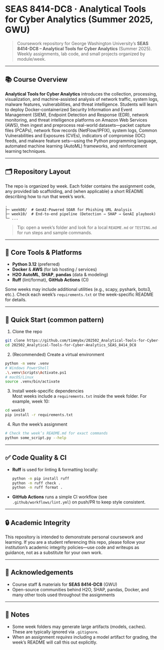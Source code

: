 # SEAS 8414-DC8 · Analytical Tools for Cyber Analytics (Summer 2025, GWU)

> Coursework repository for George Washington University’s **SEAS 8414-DC8 – Analytical Tools for Cyber Analytics** (Summer 2025).  
> Weekly assignments, lab code, and small projects organized by module/week.

---

## 📚 Course Overview

**Analytical Tools for Cyber Analytics** introduces the collection, processing, visualization, and machine-assisted analysis of network traffic, system logs, malware features, vulnerabilities, and threat intelligence. Students will learn to deploy Docker-containerized Security Information and Event Management (SIEM), Endpoint Detection and Response (EDR), network monitoring, and threat intelligence platforms on Amazon Web Services (AWS), then ingest and preprocess real-world datasets—packet capture files (PCAPs), network flow records (NetFlow/IPFIX), system logs, Common Vulnerabilities and Exposures (CVEs), indicators of compromise (IOC) feeds, and malware feature sets—using the Python programming language, automated machine learning (AutoML) frameworks, and reinforcement learning techniques.

---

## 🗂️ Repository Layout

The repo is organized by week. Each folder contains the assignment code, any provided lab scaffolding, and (when applicable) a short README describing how to run that week’s work.

```
.
├─ week08/  # GenAI-Powered SOAR for Phishing URL Analysis 
├─ week10/  # End-to-end pipeline (Detection → SHAP → GenAI playbook)
└─ ...
```

> Tip: open a week’s folder and look for a local `README.md` or `TESTING.md` for run steps and sample commands.

---

## 🧰 Core Tools & Platforms

- **Python 3.12** (preferred)  
- **Docker** & **AWS** (for lab hosting / services)  
- **H2O AutoML**, **SHAP**, **pandas** (data & modeling)  
- **Ruff** (lint/format), **GitHub Actions** (CI)  

Some weeks may include additional utilities (e.g., scapy, pyshark, boto3, etc.). Check each week’s `requirements.txt` or the week-specific README for details.

---

## 🚀 Quick Start (common pattern)

1) Clone the repo
```bash
git clone https://github.com/timmybx/202502_Analytical-Tools-for-Cyber-Analytics_SEAS_8414_DC8.git
cd 202502_Analytical-Tools-for-Cyber-Analytics_SEAS_8414_DC8
```

2) (Recommended) Create a virtual environment
```bash
python -m venv .venv
# Windows PowerShell
.\.venv\Scripts\Activate.ps1
# macOS/Linux
source .venv/bin/activate
```

3) Install week-specific dependencies  
Most weeks include a `requirements.txt` inside the week folder. For example, week 10:
```bash
cd week10
pip install -r requirements.txt
```

4) Run the week’s assignment
```bash
# Check the week’s README.md for exact commands
python some_script.py --help
```

---

## ✅ Code Quality & CI

- **Ruff** is used for linting & formatting locally:
  ```bash
  python -m pip install ruff
  python -m ruff check .
  python -m ruff format .
  ```

- **GitHub Actions** runs a simple CI workflow (see `.github/workflows/lint.yml`) on push/PR to keep style consistent.

---

## 🔒 Academic Integrity

This repository is intended to demonstrate personal coursework and learning. If you are a student referencing this repo, please follow your institution’s academic integrity policies—use code and writeups as guidance, not as a substitute for your own work.

---

## 🙏 Acknowledgements

- Course staff & materials for **SEAS 8414-DC8** (GWU)  
- Open-source communities behind H2O, SHAP, pandas, Docker, and many other tools used throughout the assignments

---

## 📝 Notes

- Some week folders may generate large artifacts (models, caches). These are typically ignored via `.gitignore`.  
- When an assignment *requires* including a model artifact for grading, the week’s README will call this out explicitly.
